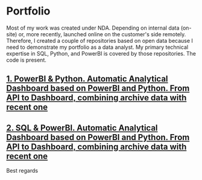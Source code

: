 # Portfolio

Most of my work was created under NDA. Depending on internal data (on-site) or, more recently, launched online on the customer's side remotely. 
Therefore, I created a couple of repositories based on open data because I need to demonstrate my portfolio as a data analyst. 
My primary technical expertise in SQL, Python, and PowerBI is covered by those repositories. The code is present.

## [1. PowerBI & Python. Automatic Analytical Dashboard based on PowerBI and Python. From API to Dashboard, combining archive data with recent one](https://github.com/Nostr77/AGSI)

## [2. SQL & PowerBI. Automatic Analytical Dashboard based on PowerBI and Python. From API to Dashboard, combining archive data with recent one](https://github.com/Nostr77/AGSI_SQL)




Best regards
